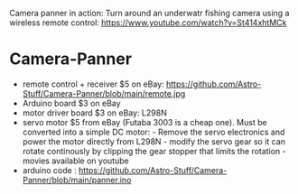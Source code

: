 Camera panner in action:
Turn around an underwatr fishing camera using a wireless remote control:
https://www.youtube.com/watch?v=St414xhtMCk

# Camera-Panner
- remote control + receiver $5 on eBay: https://github.com/Astro-Stuff/Camera-Panner/blob/main/remote.jpg
- Arduino board $3 on eBay
- motor driver board $3 on eBay: L298N
- servo motor $5 from eBay  (Futaba 3003 is a cheap one). Must be converted into a simple DC motor:
      - Remove the servo electronics and power the motor directly from L298N
      - modify the servo gear so it can rotate continously by clipping the gear stopper that limits the rotation - movies available on youtube
- arduino code : https://github.com/Astro-Stuff/Camera-Panner/blob/main/panner.ino 
